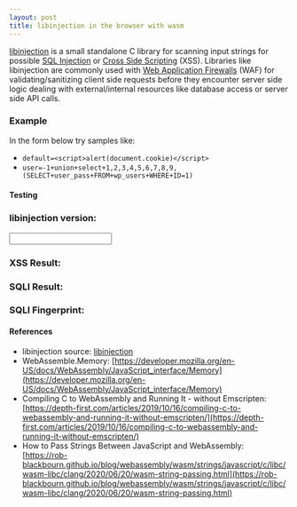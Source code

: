 ```yaml
---
layout: post
title: libinjection in the browser with wasm
---
```


[libinjection](https://github.com/libinjection/libinjection) is a small standalone C library for scanning input strings for possible [SQL Injection](https://en.wikipedia.org/wiki/SQL_injection) or [Cross Side Scripting](https://en.wikipedia.org/wiki/Cross-site_scripting) (XSS).  Libraries like libinjection are commonly used with [Web Application Firewalls](https://en.wikipedia.org/wiki/Web_application_firewall) (WAF) for validating/sanitizing client side requests before they encounter server side logic dealing with external/internal resources like database access or server side API calls.

### Example

In the form below try samples like:

- `default=<script>alert(document.cookie)</script>`
- `user=-1+union+select+1,2,3,4,5,6,7,8,9,(SELECT+user_pass+FROM+wp_users+WHERE+ID=1)`

#### Testing
<div>
<h3>libinjection version: <span id="version_field"></span></h3>
<input id="form_field" type="text" onKeyPress="testOnKeyPress()" onKeyUp="testOnKeyPress()">
<br>
<h3>XSS Result:       <span id="xss_show_result"></span></h3>
<h3>SQLI Result:      <span id="sqli_show_result"></span></h3>
<h3>SQLI Fingerprint: <span id="sqli_show_fingerprint"></span></h3>
</div>

<script>
// ---------------------------------------------------------
// create shared memory
// ---------------------------------------------------------
const gMemory = new WebAssembly.Memory({
  initial: 1024,
  maximum: 4096,
  shared: true,
});
// ---------------------------------------------------------
// import wasm
// ---------------------------------------------------------
let gWasm;
const importObject = {imports: {}};
(async () => {
  const response = await fetch("{{site.url}}/dat/blog/2023_2_26_Libinjection_Wasm/libinjection.wasm");
  const buffer = await response.arrayBuffer();
  gWasm = await WebAssembly.instantiate(buffer);
  display_version();
})();
// ---------------------------------------------------------
// convert from string
// ---------------------------------------------------------
function convertFromString(string) {
  const encoder = new TextEncoder();
  const bytes = encoder.encode(string)
  const buffer = new Uint8Array(gWasm.instance.exports.memory.buffer, gMemory, bytes.byteLength + 1)
  buffer.set(bytes);
  return buffer
}
// ---------------------------------------------------------
// create empty buffer
// ---------------------------------------------------------
function createBuffer(length) {
  const buffer = new Uint8Array(gWasm.instance.exports.memory.buffer, gMemory, length+1)
  return buffer
}
// ---------------------------------------------------------
// key press
// ---------------------------------------------------------
function testOnKeyPress() {
    let buffer = null;
    try {
      fingerprint = createBuffer(8);
      buffer = convertFromString(document.getElementById("form_field").value);
      // ---------------------------------------------------
      // xss test
      // ---------------------------------------------------
      xssVal = gWasm.instance.exports.libinjection_xss(buffer.byteOffset, buffer.length);
      xssField = document.getElementById("xss_show_result");
      if (xssVal) {
        xssField.innerText = "INJECTION";
        xssField.style.color = "red";
      }
      else {
        xssField.innerText = "OK";
        xssField.style.color = "green";
      }
      // ---------------------------------------------------
      // sqli test
      // ---------------------------------------------------
      sqliVal = gWasm.instance.exports.libinjection_sqli(buffer.byteOffset, buffer.length, fingerprint.byteOffset);
      sqliField = document.getElementById("sqli_show_result");
      sqliFingerPrint = document.getElementById("sqli_show_fingerprint");
      if (sqliVal) {
        sqliField.innerText = "INJECTION";
        sqliField.style.color = "red";
        sqliFingerPrint.innerText = fingerprint;
        sqliFingerPrint.style.color = "red";
      }
      else {
        sqliField.innerText = "OK";
        sqliField.style.color = "green";
        sqliFingerPrint.innerText = "NONE";
        sqliFingerPrint.style.color = "green";
      }
    } finally {
      delete buffer;
      delete fingerprint;
    }
}
// ---------------------------------------------------------
// display version
// ---------------------------------------------------------
function display_version() {
  var l_str = new Int8Array(
    gWasm.instance.exports.memory.buffer,
    gWasm.instance.exports.libinjection_version(),
    gWasm.instance.exports.libinjection_version_len()
  )
  let l_version = String.fromCharCode.apply(null, l_str);
  var versionField = document.getElementById("version_field");
  versionField.innerText = l_version;
  versionField.style.color = "blue";
};
</script>


#### References
- libinjection source: [libinjection](https://github.com/libinjection/libinjection)
- WebAssemble.Memory: [https://developer.mozilla.org/en-US/docs/WebAssembly/JavaScript_interface/Memory](https://developer.mozilla.org/en-US/docs/WebAssembly/JavaScript_interface/Memory)
- Compiling C to WebAssembly and Running It - without Emscripten: [https://depth-first.com/articles/2019/10/16/compiling-c-to-webassembly-and-running-it-without-emscripten/](https://depth-first.com/articles/2019/10/16/compiling-c-to-webassembly-and-running-it-without-emscripten/)
- How to Pass Strings Between JavaScript and WebAssembly: [https://rob-blackbourn.github.io/blog/webassembly/wasm/strings/javascript/c/libc/wasm-libc/clang/2020/06/20/wasm-string-passing.html](https://rob-blackbourn.github.io/blog/webassembly/wasm/strings/javascript/c/libc/wasm-libc/clang/2020/06/20/wasm-string-passing.html)

